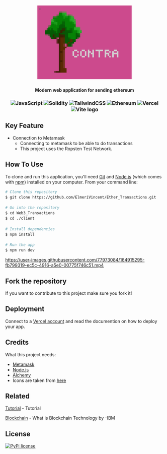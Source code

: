 
<h1 align="center">
  <br>
  <a href="https://contra-topaz.vercel.app/"><img src="client/images/logo.png" alt="Contra" width="300"></a>
</h1>

<h4 align="center">Modern web application for sending ethereum</h4>

<h3 align="center">

  ![JavaScript](https://img.shields.io/badge/javascript-%23323330.svg?style=for-the-badge&logo=javascript&logoColor=%23F7DF1E)
  ![Solidity](https://img.shields.io/badge/Solidity-%23363636.svg?style=for-the-badge&logo=solidity&logoColor=white)
  ![TailwindCSS](https://img.shields.io/badge/tailwindcss-%2338B2AC.svg?style=for-the-badge&logo=tailwind-css&logoColor=white)
  ![Ethereum](https://img.shields.io/badge/Ethereum-3C3C3D?style=for-the-badge&logo=Ethereum&logoColor=white)
  ![Vercel](https://img.shields.io/badge/vercel-%23000000.svg?style=for-the-badge&logo=vercel&logoColor=white)
  <img width="30" src="https://vitejs.dev/logo.svg" alt="Vite logo">
 
</h3>
 
## Key Feature

* Connection to Metamask
  - Connecting to metamask to be able to do transactions
  - This project uses the Ropsten Test Network.

## How To Use

To clone and run this application, you'll need [Git](https://git-scm.com) and [Node.js](https://nodejs.org/en/download/) (which comes with [npm](http://npmjs.com)) installed on your computer. From your command line:

```bash
# Clone this repository
$ git clone https://github.com/ElmeriVincent/Ether_Transactions.git

# Go into the repository
$ cd Web3_Transactions
$ cd ./client

# Install dependencies
$ npm install

# Run the app
$ npm run dev
```

https://user-images.githubusercontent.com/77973084/164915295-fb799319-ec5c-4916-a5e0-00775f746c51.mp4



## Fork the repository
If you want to contribute to this project make sure you fork it!

## Deployment
Connect to a [Vercel account](https://vercel.com) and read the documention on how to deploy your app.

## Credits

What this project needs:

- [Metamask](https://metamask.io/)
- [Node.js](https://nodejs.org/)
- [Alchemy](https://www.alchemy.com/)
- Icons are taken from [here](https://react-icons.github.io/react-icons/)

## Related

[Tutorial](https://www.youtube.com/watch?v=Wn_Kb3MR_cU) - Tutorial

[Blockchain](https://www.ibm.com/topics/what-is-blockchain) - What is Blockchain Technology by -IBM

## License

[![PyPi license](https://badgen.net/pypi/license/pip/)](https://pypi.com/project/pip/)




